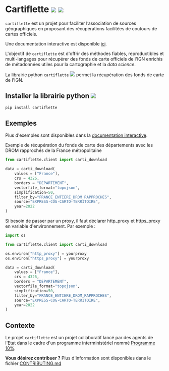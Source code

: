 # Cartiflette [![](https://img.shields.io/badge/code%20style-black-000000.svg)](https://github.com/psf/black) ![](https://cdn.simpleicons.org/python/00ccff99?viewbox=auto&size=18)


`cartiflette` est un projet pour faciliter l’association de sources
géographiques en proposant des récupérations facilitées de coutours de
cartes officiels.

Une documentation interactive est disponible [ici](https://inseefrlab.github.io/cartiflette-website/index.html).

L'objectif de `cartiflette` est d'offrir des méthodes fiables, 
reproductibles et multi-langages pour récupérer des fonds de carte officiels de l'IGN
enrichis de métadonnées utiles pour la cartographie et la _data science_. 

La librairie python `cartiflette` ![](https://cdn.simpleicons.org/python/00ccff99?viewbox=auto&size=18) permet la récupération des fonds de carte de l'IGN.

## Installer la librairie python ![](https://cdn.simpleicons.org/python/00ccff99?viewbox=auto&size=18)
``` python
pip install cartiflette
```


## Exemples

Plus d'exemples sont disponibles dans la [documentation interactive](https://inseefrlab.github.io/cartiflette-website/index.html).

Exemple de récupération du fonds de carte des départements avec les DROM rapprochés de la France métropolitaine
``` python
from cartiflette.client import carti_download

data = carti_download(
    values = ["France"],
    crs = 4326,
    borders = "DEPARTEMENT",
    vectorfile_format="topojson",
    simplification=50,
    filter_by="FRANCE_ENTIERE_DROM_RAPPROCHES",
    source="EXPRESS-COG-CARTO-TERRITOIRE",
    year=2022
)
```

Si besoin de passer par un proxy, il faut déclarer http_proxy et https_proxy en variable d'environnement. Par exemple :
``` python
import os

from cartiflette.client import carti_download

os.environ["http_proxy"] = yourproxy
os.environ["https_proxy"] = yourproxy

data = carti_download(
    values = ["France"],
    crs = 4326,
    borders = "DEPARTEMENT",
    vectorfile_format="topojson",
    simplification=50,
    filter_by="FRANCE_ENTIERE_DROM_RAPPROCHES",
    source="EXPRESS-COG-CARTO-TERRITOIRE",
    year=2022
)
```

## Contexte

Le projet `cartiflette` est un projet collaboratif lancé par des agents de l'Etat dans le cadre d'un programme interministériel
nommé [Programme 10%](https://www.10pourcent.etalab.gouv.fr/).

__Vous désirez contribuer ?__ Plus d'information sont disponibles dans le fichier [CONTRIBUTING.md](https://github.com/InseeFrLab/cartiflette/blob/main/CONTRIBUTING.md)
